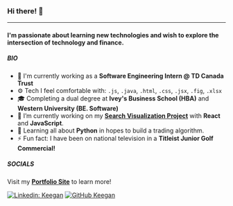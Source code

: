 ### Hi there! 👋
---
#### I'm passionate about learning new technologies and wish to explore the intersection of technology and finance. 

##### BIO
- 🏢 I'm currently working as a **Software Engineering Intern @ TD Canada Trust**
- ⚙️ Tech I feel comfortable with: `.js`, `.java`, `.html`, `.css`, `.jsx`, `.fig`, `.xlsx`
- 🎓 Completing a dual degree at **Ivey's Business School (HBA)** and **Western University (BE. Software)**
- 🔭 I’m currently working on my **[Search Visualization Project](https://github.com/kMongru/react-search-project)** with **React** and **JavaScript**.
- 🌱 Learning all about **Python** in hopes to build a trading algorithm. 
- ⚡ Fun fact: I have been on national television in a **Titleist Junior Golf Commercial!**

##### SOCIALS

Visit my **[Portfolio Site](https://keeganmongru.com)** to learn more! 

[![Linkedin: Keegan](https://img.shields.io/badge/-Keegan-blue?style=flat-square&logo=Linkedin&logoColor=white&link=https://www.linkedin.com/in/keegan-mongru/)](https://www.linkedin.com/in/keegan-mongru/)
[![GitHub Keegan](https://img.shields.io/github/followers/kMongru?label=follow&style=social)](https://github.com/kMongru)


